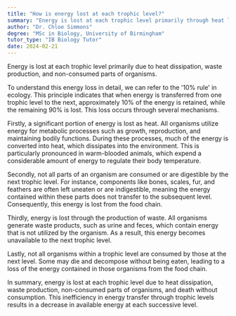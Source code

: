 ```yaml
---
title: "How is energy lost at each trophic level?"
summary: "Energy is lost at each trophic level primarily through heat loss, waste production, and non-consumed parts of organisms."
author: "Dr. Chloe Simmons"
degree: "MSc in Biology, University of Birmingham"
tutor_type: "IB Biology Tutor"
date: 2024-02-21
---
```


Energy is lost at each trophic level primarily due to heat dissipation, waste production, and non-consumed parts of organisms.

To understand this energy loss in detail, we can refer to the '10% rule' in ecology. This principle indicates that when energy is transferred from one trophic level to the next, approximately $10\%$ of the energy is retained, while the remaining $90\%$ is lost. This loss occurs through several mechanisms.

Firstly, a significant portion of energy is lost as heat. All organisms utilize energy for metabolic processes such as growth, reproduction, and maintaining bodily functions. During these processes, much of the energy is converted into heat, which dissipates into the environment. This is particularly pronounced in warm-blooded animals, which expend a considerable amount of energy to regulate their body temperature.

Secondly, not all parts of an organism are consumed or are digestible by the next trophic level. For instance, components like bones, scales, fur, and feathers are often left uneaten or are indigestible, meaning the energy contained within these parts does not transfer to the subsequent level. Consequently, this energy is lost from the food chain.

Thirdly, energy is lost through the production of waste. All organisms generate waste products, such as urine and feces, which contain energy that is not utilized by the organism. As a result, this energy becomes unavailable to the next trophic level.

Lastly, not all organisms within a trophic level are consumed by those at the next level. Some may die and decompose without being eaten, leading to a loss of the energy contained in those organisms from the food chain.

In summary, energy is lost at each trophic level due to heat dissipation, waste production, non-consumed parts of organisms, and death without consumption. This inefficiency in energy transfer through trophic levels results in a decrease in available energy at each successive level.
    